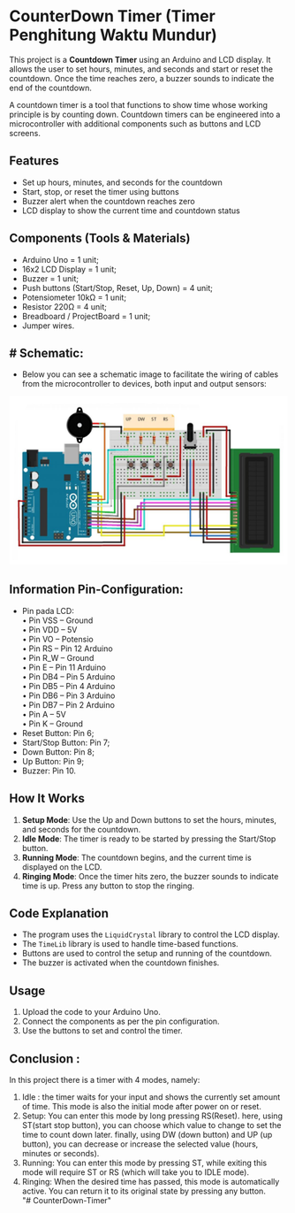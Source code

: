 # CounterDown Timer (Timer Penghitung Waktu Mundur)

This project is a **Countdown Timer** using an Arduino and LCD display. It allows the user to set hours, minutes, and seconds and start or reset the countdown. Once the time reaches zero, a buzzer sounds to indicate the end of the countdown.

A countdown timer is a tool that functions to show time whose working principle is by counting down. Countdown timers can be engineered into a microcontroller with additional components such as buttons and LCD screens.

## Features

- Set up hours, minutes, and seconds for the countdown
- Start, stop, or reset the timer using buttons
- Buzzer alert when the countdown reaches zero
- LCD display to show the current time and countdown status

## Components (Tools & Materials)

- Arduino Uno = 1 unit;
- 16x2 LCD Display = 1 unit;
- Buzzer = 1 unit;
- Push buttons (Start/Stop, Reset, Up, Down) = 4 unit;
- Potensiometer 10kΩ = 1 unit;
- Resistor 220Ω = 4 unit;
- Breadboard / ProjectBoard = 1 unit;
- Jumper wires.

## # Schematic:

- Below you can see a schematic image to facilitate the wiring of cables from the microcontroller to devices, both input and output sensors:

![Schematic](img/skema.jpg)

## Information Pin-Configuration:

- Pin pada LCD: <br/>
  • Pin VSS – Ground <br/>
  • Pin VDD – 5V <br/>
  • Pin VO – Potensio <br/>
  • Pin RS – Pin 12 Arduino <br/>
  • Pin R_W – Ground <br/>
  • Pin E – Pin 11 Arduino <br/>
  • Pin DB4 – Pin 5 Arduino <br/>
  • Pin DB5 – Pin 4 Arduino <br/>
  • Pin DB6 – Pin 3 Arduino <br/>
  • Pin DB7 – Pin 2 Arduino <br/>
  • Pin A – 5V <br/>
  • Pin K – Ground <br/>
- Reset Button: Pin 6;<br/>
- Start/Stop Button: Pin 7;<br/>
- Down Button: Pin 8;<br/>
- Up Button: Pin 9; <br/>
- Buzzer: Pin 10.<br/>

## How It Works

1. **Setup Mode**: Use the Up and Down buttons to set the hours, minutes, and seconds for the countdown.
2. **Idle Mode**: The timer is ready to be started by pressing the Start/Stop button.
3. **Running Mode**: The countdown begins, and the current time is displayed on the LCD.
4. **Ringing Mode**: Once the timer hits zero, the buzzer sounds to indicate time is up. Press any button to stop the ringing.

## Code Explanation

- The program uses the `LiquidCrystal` library to control the LCD display.
- The `TimeLib` library is used to handle time-based functions.
- Buttons are used to control the setup and running of the countdown.
- The buzzer is activated when the countdown finishes.

## Usage

1. Upload the code to your Arduino Uno.
2. Connect the components as per the pin configuration.
3. Use the buttons to set and control the timer.

## Conclusion : <br/>

In this project there is a timer with 4 modes, namely: <br/>

1. Idle : the timer waits for your input and shows the currently set amount of time. This mode is also the initial mode after power on or reset. <br/>
2. Setup: You can enter this mode by long pressing RS(Reset). here, using ST(start stop button), you can choose which value to change to set the time to count down later. finally, using DW (down button) and UP (up button), you can decrease or increase the selected value (hours, minutes or seconds). <br/>
3. Running: You can enter this mode by pressing ST, while exiting this mode will require ST or RS (which will take you to IDLE mode). <br/>
4. Ringing: When the desired time has passed, this mode is automatically active. You can return it to its original state by pressing any button. <br/>
   "# CounterDown-Timer"

